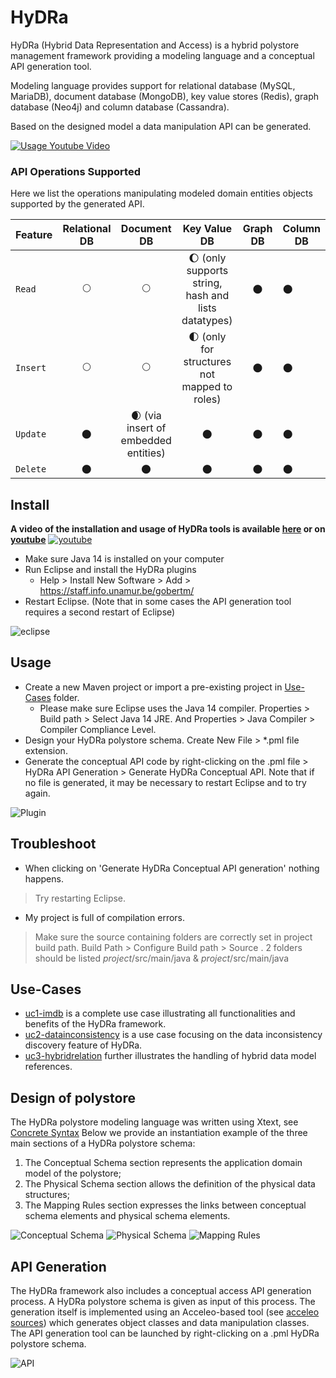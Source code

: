 # HyDRa
HyDRa (Hybrid Data Representation and Access) is a hybrid polystore management framework providing a modeling language and a conceptual API generation tool.

Modeling language provides support for relational database (MySQL, MariaDB), document database (MongoDB), key value stores (Redis), graph database (Neo4j) and column database (Cassandra).

Based on the designed model a data manipulation API can be generated.

[![Usage Youtube Video](https://img.youtube.com/vi/oTTFhHpt9IY/0.jpg)](https://www.youtube.com/watch?v=oTTFhHpt9IY)

### API Operations Supported
Here we list the operations manipulating modeled domain entities objects supported by the generated API.

| Feature | Relational DB | Document DB | Key Value DB | Graph DB | Column DB |
|----|:---:|:---:|:---:|:---:|---|
| `Read ` | 🌕 | 🌕 | 🌔 (only supports string, hash and lists datatypes) | 🌑 | 🌑 |
| `Insert` | 🌕 | 🌕 | 🌓 (only for structures not mapped to roles) | 🌑 | 🌑 |
| `Update` | 🌑 | 🌒 (via insert of embedded entities) | 🌑 | 🌑 | 🌑 |
| `Delete` | 🌑 | 🌑 | 🌑 | 🌑 | 🌑 |

## Install

**A video of the installation and usage of HyDRa tools is available [here](https://github.com/gobertm/HyDRa/raw/main/Use-Cases/resources/Video-Installation-Usage.mp4) or on [youtube](https://youtu.be/-Auy5prYMOw)**
[![youtube](https://img.youtube.com/vi/-Auy5prYMOw/0.jpg)](https://youtu.be/-Auy5prYMOw)

-   Make sure Java 14 is installed on your computer
-   Run Eclipse and install the HyDRa plugins
    -   Help > Install New Software > Add > https://staff.info.unamur.be/gobertm/
-   Restart Eclipse. (Note that in some cases the API generation tool requires a second restart of Eclipse)

![eclipse](Use-Cases/resources/eclipse.PNG)

## Usage
-   Create a new Maven project or import a pre-existing project in [Use-Cases](Use-Cases/) folder.
    -   Please make sure Eclipse uses the Java 14 compiler. Properties > Build path > Select Java 14 JRE. 
    And Properties > Java Compiler > Compiler Compliance Level.
-   Design your HyDRa polystore schema. Create New File > *.pml file extension.
-   Generate the conceptual API code by right-clicking on the .pml file > HyDRa API Generation > Generate HyDRa Conceptual API. Note that if no file is generated, it may be necessary to restart Eclipse and to try again.

![Plugin](Use-Cases/resources/ApiPlugin.PNG)

## Troubleshoot
-   When clicking on 'Generate HyDRa Conceptual API generation' nothing happens.
> Try restarting Eclipse.
- My project is full of compilation errors. 
> Make sure the source containing folders are correctly set in project build path. Build Path > Configure Build path > Source . 2 folders should be listed *project*/src/main/java & *project*/src/main/java

## Use-Cases 

-   [uc1-imdb](Use-Cases/uc1-imdb) is a complete use case illustrating all functionalities and benefits of the HyDRa framework.
-   [uc2-datainconsistency](Use-Cases/uc2-datainconsistency) is a use case focusing on the data inconsistency discovery feature of HyDRa.
-   [uc3-hybridrelation](Use-Cases/uc3-hybridrelation) further illustrates the handling of hybrid data model references.

## Design of polystore

The HyDRa polystore modeling language was written using Xtext, see [Concrete Syntax](be.unamur.polystore/src/be/unamur/polystore/Pml.xtext)
Below we provide an instantiation example of the three main sections of a HyDRa polystore schema:
1.  The Conceptual Schema section represents the application domain model of the polystore;
2.  The Physical Schema section allows the definition of the physical data structures;
3.  The Mapping Rules section expresses the links between conceptual schema elements and physical schema elements.

![Conceptual Schema](Use-Cases/uc1-imdb/src/main/resources/ConceptualSchema.PNG)
![Physical Schema](Use-Cases/uc1-imdb/src/main/resources/PhysicalSchema.PNG)
![Mapping Rules](Use-Cases/uc1-imdb/src/main/resources/MappingRules.PNG) 

## API Generation

The HyDRa framework also includes a conceptual access API generation process.
A HyDRa polystore schema is given as input of this process. The generation itself is implemented using an Acceleo-based tool (see [acceleo sources](be.unamur.polystore.acceleo)) which generates object classes and data manipulation classes. The API generation tool can be launched by right-clicking on a .pml HyDRa polystore schema.

![API](Use-Cases/resources/ApiGeneration.PNG)
